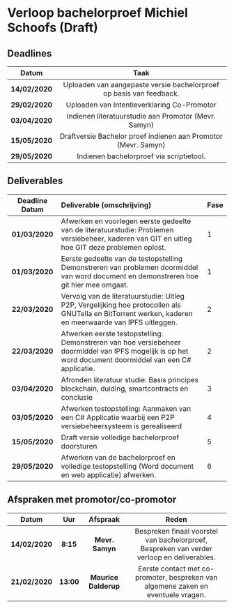 # Verloop bachelorproef Michiel Schoofs (Draft)

## Deadlines

|   **Datum**    |                           **Taak**                           |
| :------------: | :----------------------------------------------------------: |
| **14/02/2020** | Uploaden van aangepaste versie bachelorproef op basis van feedback. |
| **29/02/2020** |         Uploaden van Intentieverklaring Co-Promotor          |
| **03/04/2020** |     Indienen literatuurstudie aan Promotor (Mevr. Samyn)     |
| **15/05/2020** | Draftversie Bachelor proef indienen aan Promotor (Mevr. Samyn) |
| **29/05/2020** |           Indienen bachelorproef via scriptietool.           |

## Deliverables

| Deadline Datum | Deliverable (omschrijving)                                   | Fase |
| :------------: | :----------------------------------------------------------- | ---- |
| **01/03/2020** | Afwerken en voorlegen eerste gedeelte van de literatuurstudie: Problemen versiebeheer, kaderen van GIT en uitleg hoe GIT deze problemen oplost. | 1    |
| **01/03/2020** | Eerste gedeelte van de testopstelling Demonstreren van problemen doormiddel van word document en demonstreren hoe git hier mee omgaat. | 1    |
| **22/03/2020** | Vervolg van de literatuurstudie: Uitleg P2P, Vergelijking hoe protocollen als GNUTella en BitTorrent werken, kaderen en meerwaarde van IPFS uitleggen. | 2    |
| **22/03/2020** | Afwerken eerste testopstelling: Demonstreren van hoe versiebeheer doormiddel van IPFS mogelijk is op het word document doormiddel van een C# applicatie. | 2    |
| **03/04/2020** | Afronden literatuur studie: Basis principes blockchain, duiding, smartcontracts en conclusie | 3    |
| **03/05/2020** | Afwerken testopstelling: Aanmaken van een C# Applicatie waarbij een P2P versiebeheersysteem is gerealiseerd | 4    |
| **15/05/2020** | Draft versie volledige bachelorproef doorsturen              | 5    |
| **29/05/2020** | Afwerken van de bachelorproef en volledige testopstelling (Word document en web applicatie) afwerken. | 6    |

## Afspraken met promotor/co-promotor

|   **Datum**    |    Uur    |       Afspraak       |                            Reden                             |
| :------------: | :-------: | :------------------: | :----------------------------------------------------------: |
| **14/02/2020** | **8:15**  |   **Mevr. Samyn**    | Bespreken finaal voorstel van bachelorproef, Bespreken van verder verloop en deliverables. |
| **21/02/2020** | **13:00** | **Maurice Dalderup** | Eerste contact met co-promoter, bespreken van algemene zaken en eventuele vragen. |